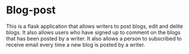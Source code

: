 # Blog-post
This is a flask application that allows writers to post blogs, edit and delite blogs. It also allows users who have signed up to comment on the blogs that has been posted by a writer. It also allows a person to subscribed to receive email every time a new blog is posted by a writer. 
